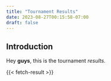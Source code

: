 ```yaml
---
title: "Tournament Results"
date: 2023-08-27T00:15:58-07:00
draft: false
---
```


## Introduction

Hey **guys**, this is the tournament *results*.

{{< fetch-result >}}